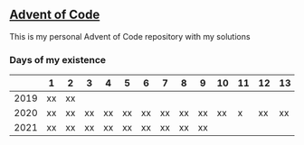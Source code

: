 ## [Advent of Code](https://adventofcode.com/2020/about)

This is my personal Advent of Code repository with my solutions

### Days of my existence

|      | 1  | 2  | 3  | 4  | 5  | 6  | 7  | 8  | 9  | 10 | 11 | 12 | 13 |
|------|----|----|----|----|----|----|----|----|----|----|----|----|----|
| 2019 | xx | xx |    |    |    |    |    |    |    |    |    |    |    |
| 2020 | xx | xx | xx | xx | xx | xx | xx | xx | xx | xx | x  | xx | xx |
| 2021 | xx | xx | xx | xx | xx | xx | xx | xx | xx |    |    |    |    |
